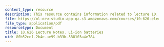 ```yaml
---
content_type: resource
description: This resource contains information related to lecture 10.
file: https://ol-ocw-studio-app-qa.s3.amazonaws.com/courses/10-626-electrochemical-energy-systems-spring-2014/80b52ce12b4eae99b33b388103a4e784_MIT10_626S14_S11lec10.pdf
file_type: application/pdf
resourcetype: Document
title: 10.626 Lecture Notes, Li-ion batteries
uid: 80b52ce1-2b4e-ae99-b33b-388103a4e784
---
```

